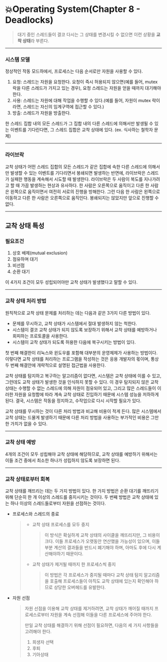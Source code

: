 # 💥Operating System(Chapter 8 - Deadlocks)

> 대기 중인 스레드들이 결코 다시는 그 상태를 변경시킬 수 없으면 이런 상황을 **교착 상태**라 부른다.

---

### 시스템 모델

정상적인 작동 모드하에서, 프로세스는 다음 순서로만 자원을 사용할 수 있다.

1. 요청: 스레드는 자원을 요청한다. 요청이 즉시 허용되지 않으면(예를 들어, mutex 락을 다른 스레드가 가지고 있는 경우), 요청 스레드는 자원을 얻을 때까지 대기해야 한다.
2. 사용: 스레드는 자원에 대해 작업을 수행할 수 있다.(예를 들어, 자원이 mutex 락이라면, 스레드는 자신의 임계구역에 접근할 수 있다.)
3. 방출: 스레드가 자원을 방출한다.

한 스레드 집합 내의 모든 스레드가 그 집합 내의 다른 스레드에 의해서만 발생될 수 있는 이벤트를 기다린다면, 그 스레드 집합은 교착 상태에 있다. (ex. 식사하는 철학자 문제)

---

### 라이브락

교착 상태가 어떤 스레드 집합의 모든 스레드가 같은 집합에 속한 다른 스레드에 의해서만 발생할 수 있는 이벤트를 기다리면서 봉쇄되면 발생하는 반면에, 라이브락은 스레드가 실패한 행동을 계속해서 시도할 때 발생한다. 라이브락은 두 사람이 복도를 지나가려고 할 때 가끔 발생하는 현상과 유사하다. 한 사람은 오른쪽으로 움직이고 다른 한 사람은 왼쪽으로 움직이면서 여전히 서로의 진행을 방해한다. 그런 다음 한 사람은 왼쪽으로 이동하고 다른 한 사람은 오른쪽으로 움직인다. 봉쇄되지는 않았지만 앞으로 진행할 수 없다.

---

## 교착 상태 특성

### 필요조건

1. 상호 배제(mutual exclusion)
2. 점유하며 대기
3. 비선점
4. 순환 대기

이 4가지 조건이 모두 성립되어야만 교착 상태가 발생했다고 말할 수 있다.

---

### 교착 상태 처리 방법

원칙적으로 교착 상태 문제를 처리하는 데는 다음과 같은 3가지 다른 방법이 있다.

- 문제를 무시하고, 교착 상태가 시스템에서 절대 발생하지 않는 척한다.
- 시스템이 결코 교착 상태가 되지 않도록 보장하기 위해서 교착 상태를 예방하거나 회피하는 프로토콜을 사용한다.
- 시스템이 교착 상태가 되도록 허용한 다음에 복구시키는 방법이 있다.

첫 번째 해결한이 리눅스와 윈도우를 포함해 대부분의 운영체제가 사용하는 방법이다. 이렇다면 교착 상태를 처리하는 프로그램을 작성하는 것은 응용 개발자의 몫이며, 통상 두 번째 해결안에 개략적으로 설명된 접근법을 사용한다.

교착 상태를 탐지하고 복구하는 알고리즘이 없다면, 시스템은 교착 상태에 이를 수 있고, 그런데도 교착 상태가 발생한 것을 인식하지 못할 수 있다. 이 경우 탐지되지 않은 교착 상태는 수행할 수 없는 스레드에 의해 자원이 점유되어 있고, 그리고 많은 스레드들이 이러한 자원을 요청함에 따라 계속 교착 상태로 진입하기 때문에 시스템 성능을 저하하게 된다. 결국, 시스템은 작동을 정지하고, 수작업으로 다시 시작할 필요가 있다.

교착 상태를 무시하는 것이 다른 처리 방법과 비교해 비용이 적게 든다. 많은 시스템에서 교착 상태는 드물게 발생하기 때문에 다른 처리 방법을 사용하는 부가적인 비용은 그만한 가치가 없을 수 있다.

---

### 교착 상태 예방

4개의 조건이 모두 성립해야 교착 상태에 해당하므로, 교착 상태를 예방하기 위해서는 이들 조건 중에서 최소한 하나가 성립하지 않도록 보장하면 된다.

---

### 교착 상태로부터 회복

교착 상태를 깨뜨리는 데는 두 가지 방법이 있다. 한 가지 방법은 순환 대기를 깨뜨리기 위해 단순히 한 개 이상의 스레드를 중지시키는 것이다. 두 번째 방법은 교착 상태에 있는 하나 이상의 스레드들로부터 자원을 선점하는 것이다.

- 프로세스와 스레드의 종료

  > - 교착 상태 프로세스를 모두 중지 
  >
  >   > 이 방식은 확실하게 교착 상태의 사이클을 깨뜨리지만, 그 비용이 크다. 이들 프로세스가 오랫동안 연산했을 가능성이 있으며, 이들 부분 계산의 결과들을 반드시 폐기해야 하며, 아마도 후에 다시 계산해야하기 때문이다.
  >
  > - 교착 상태가 제거될 때까지 한 프로세스씩 중지
  >
  >   > 이 방법은 각 프로세스가 중지될 때마다 교착 상태 탐지 알고리즘을 호출해 프로세스들이 아직도 교착 상태에 있는지 확인해야 하므로 상당한 오버헤드를 유발한다.

- 자원 선점

  > 자원 선점을 이용해 교착 상태를 제거하려면, 교착 상태가 깨어질 때까지 프로세스로부터 자원을 계속 선점해 이들을 다른 프로세스에 주어야 한다.
  >
  > 만일 교착 상태를 해결하기 위해 선점이 필요하면, 다음의 세 가지 사항들을 고려해야 한다.
  >
  > 1. 희생자 선택
  > 2. 후퇴
  > 3. 기아상태